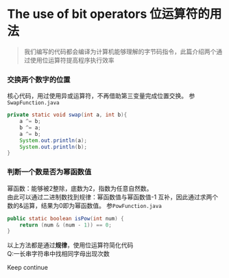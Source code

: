 # The use of bit operators 位运算符的用法
> 我们编写的代码都会编译为计算机能够理解的字节码指令，此篇介绍两个通过使用位运算符提高程序执行效率
### 交换两个数字的位置
核心代码，用过使用异或运算符，不再借助第三变量完成位置交换。
参`SwapFunction.java`
```java
private static void swap(int a, int b){
    a ^= b;
    b ^= a;
    a ^= b;
    System.out.println(a);
    System.out.println(b);
}
```
### 判断一个数是否为幂函数值
幂函数：能够被2整除，底数为2，指数为任意自然数。  
由此可以通过二进制数找到规律：幂函数值与幂函数值-1 互补，因此通过求两个数的&运算，结果为0即为幂函数值。
参`PowFunction.java`
```java
public static boolean isPow(int num) {
    return (num & (num - 1)) == 0;
}
```

以上方法都是通过**规律**，使用位运算符简化代码  
Q:一长串字符串中找相同字母出现次数
   
   Keep continue
